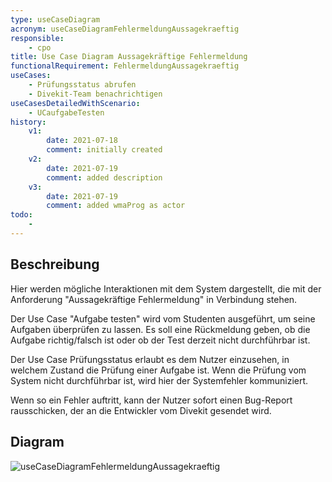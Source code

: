 ```yaml
---
type: useCaseDiagram
acronym: useCaseDiagramFehlermeldungAussagekraeftig
responsible: 
    - cpo
title: Use Case Diagram Aussagekräftige Fehlermeldung
functionalRequirement: FehlermeldungAussagekraeftig
useCases:
    - Prüfungsstatus abrufen
    - Divekit-Team benachrichtigen 
useCasesDetailedWithScenario:
    - UCaufgabeTesten 
history:
    v1:
        date: 2021-07-18
        comment: initially created
    v2:
        date: 2021-07-19
        comment: added description
    v3:
        date: 2021-07-19
        comment: added wmaProg as actor 
todo: 
    - 
---
```


## Beschreibung

Hier werden mögliche Interaktionen mit dem System dargestellt, die mit der Anforderung "Aussagekräftige Fehlermeldung"
in Verbindung stehen. 

Der Use Case "Aufgabe testen" wird vom Studenten ausgeführt, um seine Aufgaben überprüfen zu lassen. Es soll eine 
Rückmeldung geben, ob die Aufgabe richtig/falsch ist oder ob der Test derzeit nicht durchführbar ist.

Der Use Case Prüfungsstatus erlaubt es dem Nutzer einzusehen, in welchem Zustand die Prüfung einer Aufgabe ist. Wenn die
Prüfung vom System nicht durchführbar ist, wird hier der Systemfehler kommuniziert.

Wenn so ein Fehler auftritt, kann der Nutzer sofort einen Bug-Report rausschicken, der an die Entwickler vom Divekit
gesendet wird. 

## Diagram

![useCaseDiagramFehlermeldungAussagekraeftig](./diagrams/useCaseAussagekräftigeFehlermeldung.jpg)


